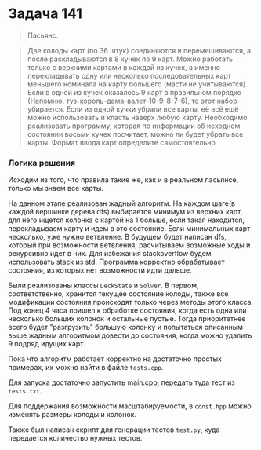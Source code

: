# Задача 141
>Пасьянс.

>Две колоды карт (по 36 штук) соединяются и перемешиваются, а после раскладываются в 8 кучек по 9 карт.
Можно работать только с верхними картами в каждой из кучек, а именно перекладывать одну или несколько последовательных карт меньшего номинала на карту большего (масти не учитываются).
Если в одной из кучек оказалось 9 карт в правильном порядке (Напомню, туз-король-дама-валет-10-9-8-7-6), то этот набор убирается.
Если из одной кучки убрали все карты, её всё ещё можно использовать и класть наверх любую карту.
Необходимо реализовать программу, которая по информации об исходном состоянии восьми кучек посчитает, можно ли будет убрать все карты.
Формат ввода карт определите самостоятельно

### Логика решения
Исходим из того, что правила такие же, как и в реальном пасьянсе, только мы знаем все карты.

На данном этапе реализован жадный алгоритм. На каждом шаге(в каждой вершинке дерева dfs) выбирается минимум из верхних карт,
для него ищется колонка с картой на 1 больше, если такая находится, перекладываем карту и идем в это состояние. Если
минимальных карт несколько, уже нужно ветвление. В будущем будет написан dfs, который при возможности ветвления,
расчитываем возможные ходы и рекурсивно идет в них. Для избежания stackoverflow будем использовать stack из std.
Программа корректно обрабатывает состояния, из которых нет возможности идти дальше.

Были реализованы классы `DeckState` и `Solver`. В первом, соответственно, хранится текущее состояние колоды, также все модификации состояния происходят только через методы этого класса. Под конец 4 часа пришел к обработке состояния, когда есть одна или несколько больших колонок и остальные пустые. Тогда приоритетнее всего будет "разгрузить" большую колонку и попытаться описанным выше жадным алгоритмом довести до состояния, когда можно удалить 9 подряд идущих карт.

Пока что алгоритм работает корректно на достаточно простых примерах, их можно найти в файле `tests.cpp`.

Для запуска достаточно запустить main.cpp, передать туда тест из `tests.txt`.

Для поддержания возможности масштабируемости, в `const.hpp` можно изменять размеры колоды и  колонок.

Также был написан скрипт для генерации тестов `test.py`, куда передается количество нужных тестов.